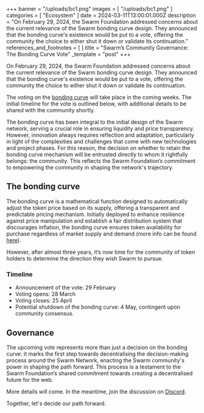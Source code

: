 +++
banner = "/uploads/bc1.png"
images = [ "/uploads/bc1.png" ]
categories = [ "Ecosystem" ]
date = 2024-03-11T13:00:01.000Z
description = "On February 29, 2024, the Swarm Foundation addressed concerns about the current relevance of the Swarm bonding curve design. They announced that the bonding curve's existence would be put to a vote, offering the community the choice to either shut it down or validate its continuation."
references_and_footnotes = [ ]
title = "Swarm’s Community Governance: The Bonding Curve Vote"
_template = "post"
+++



On February 29, 2024, the Swarm Foundation addressed concerns about the current relevance of the Swarm bonding curve design. They announced that the bonding curve's existence would be put to a vote, offering the community the choice to either shut it down or validate its continuation.

The voting on the [bonding curve](https://blog.ethswarm.org/foundation/2021/swarm-and-its-bzzaar-bonding-curve/) will take place in the coming weeks. The initial timeline for the vote is outlined below, with additional details to be shared with the community shortly.

The bonding curve has been integral to the initial design of the Swarm network, serving a crucial role in ensuring liquidity and price transparency. However, innovation always requires reflection and adaptation, particularly in light of the complexities and challenges that come with new technologies and project phases. For this reason, the decision on whether to retain the bonding curve mechanism will be entrusted directly to whom it rightfully belongs: the community. This reflects the Swarm Foundation’s commitment to empowering the community in shaping the network's trajectory. 

## The bonding curve

The bonding curve is a mathematical function designed to automatically adjust the token price based on its supply, offering a transparent and predictable pricing mechanism. Initially deployed to enhance resilience against price manipulation and establish a fair distribution system that discourages inflation, the bonding curve ensures token availability for purchase regardless of market supply and demand (more info can be found [here](https://blog.ethswarm.org/foundation/2021/swarm-and-its-bzzaar-bonding-curve/)). 

However, after almost three years, it’s now time for the community of token holders to determine the direction they wish Swarm to pursue.

### Timeline
* Announcement of the vote: 29 February
* Voting opens: 28 March
* Voting closes: 25 April
* Potential shutdown of the bonding curve: 4 May, contingent upon community consensus.

## Governance

The upcoming vote represents more than just a decision on the bonding curve: it marks the first step towards decentralising the decision-making process around the Swarm Network, enacting the Swarm community's power in shaping the path forward. This process is a testament to the Swarm Foundation’s shared commitment towards creating a decentralised future for the web.

More details will come. In the meantime, join the discussion on [Discord](https://discord.com/channels/799027393297514537/808329804268699678). 

Together, let's decide our path forward.
